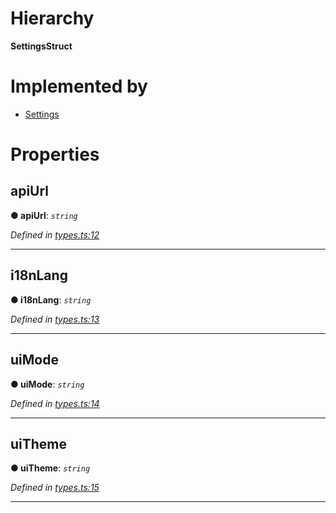 

# Hierarchy

**SettingsStruct**

# Implemented by

* [Settings](../classes/_settings_.settings.md)

# Properties

<a id="apiurl"></a>

##  apiUrl

**● apiUrl**: *`string`*

*Defined in [types.ts:12](https://github.com/polkadot-js/ui/blob/ba62946/packages/ui-settings/src/types.ts#L12)*

___
<a id="i18nlang"></a>

##  i18nLang

**● i18nLang**: *`string`*

*Defined in [types.ts:13](https://github.com/polkadot-js/ui/blob/ba62946/packages/ui-settings/src/types.ts#L13)*

___
<a id="uimode"></a>

##  uiMode

**● uiMode**: *`string`*

*Defined in [types.ts:14](https://github.com/polkadot-js/ui/blob/ba62946/packages/ui-settings/src/types.ts#L14)*

___
<a id="uitheme"></a>

##  uiTheme

**● uiTheme**: *`string`*

*Defined in [types.ts:15](https://github.com/polkadot-js/ui/blob/ba62946/packages/ui-settings/src/types.ts#L15)*

___


